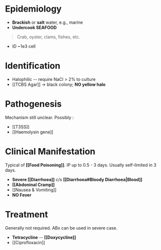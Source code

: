 # Epidemiology
- **Brackish** or **salt** water, e.g., marine
- **Undercook SEAFOOD**
> Crab, oyster, clams, fishes, etc.
- ID ~1e3 cell

# Identification
- Halophilic -- require NaCl > 2% to culture
- [[TCBS Agar]] -> black colony; **NO yellow halo**

# Pathogenesis
Mechanism still unclear. Possibly :
- [[T3SS]]
- [[Haemolysin gene]] 

# Clinical Manifestation
Typical of **[[Food Poisoning]]**. IP up to 0.5 - 3 days. Usually self-limited in 3 days.
- **Severe [[Diarrhoea]]** c/s **[[Diarrhoea#Bloody Diarrhoea|Blood]]**
- **[[Abdoninal Cramp]]**
- [[Nausea & Vomiting]]
- **NO Fever**

# Treatment
Generally not required. ABx can be used in severe case.
- **Tetracycline** -- **[[Doxycycline]]** 
- [[Ciprofloxacin]]